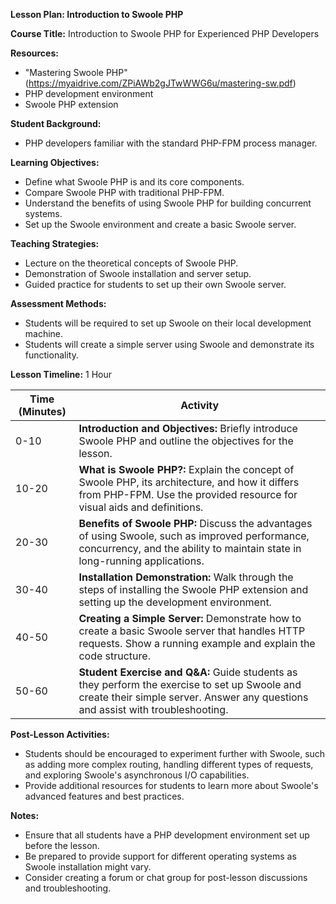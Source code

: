 **Lesson Plan: Introduction to Swoole PHP**

**Course Title:** Introduction to Swoole PHP for Experienced PHP Developers

**Resources:**
- "Mastering Swoole PHP" (https://myaidrive.com/ZPiAWb2gJTwWWG6u/mastering-sw.pdf)
- PHP development environment
- Swoole PHP extension

**Student Background:**
- PHP developers familiar with the standard PHP-FPM process manager.

**Learning Objectives:**
- Define what Swoole PHP is and its core components.
- Compare Swoole PHP with traditional PHP-FPM.
- Understand the benefits of using Swoole PHP for building concurrent systems.
- Set up the Swoole environment and create a basic Swoole server.

**Teaching Strategies:**
- Lecture on the theoretical concepts of Swoole PHP.
- Demonstration of Swoole installation and server setup.
- Guided practice for students to set up their own Swoole server.

**Assessment Methods:**
- Students will be required to set up Swoole on their local development machine.
- Students will create a simple server using Swoole and demonstrate its functionality.

**Lesson Timeline:**
1 Hour

| Time (Minutes) | Activity |
|----------------|----------|
| 0-10           | **Introduction and Objectives:** Briefly introduce Swoole PHP and outline the objectives for the lesson. |
| 10-20          | **What is Swoole PHP?:** Explain the concept of Swoole PHP, its architecture, and how it differs from PHP-FPM. Use the provided resource for visual aids and definitions. |
| 20-30          | **Benefits of Swoole PHP:** Discuss the advantages of using Swoole, such as improved performance, concurrency, and the ability to maintain state in long-running applications. |
| 30-40          | **Installation Demonstration:** Walk through the steps of installing the Swoole PHP extension and setting up the development environment. |
| 40-50          | **Creating a Simple Server:** Demonstrate how to create a basic Swoole server that handles HTTP requests. Show a running example and explain the code structure. |
| 50-60          | **Student Exercise and Q&A:** Guide students as they perform the exercise to set up Swoole and create their simple server. Answer any questions and assist with troubleshooting. |

**Post-Lesson Activities:**
- Students should be encouraged to experiment further with Swoole, such as adding more complex routing, handling different types of requests, and exploring Swoole's asynchronous I/O capabilities.
- Provide additional resources for students to learn more about Swoole's advanced features and best practices.

**Notes:**
- Ensure that all students have a PHP development environment set up before the lesson.
- Be prepared to provide support for different operating systems as Swoole installation might vary.
- Consider creating a forum or chat group for post-lesson discussions and troubleshooting.